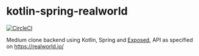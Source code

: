 # kotlin-spring-realworld
[![CircleCI](https://circleci.com/gh/pjagielski/kotlin-spring-realworld.svg?style=svg)](https://circleci.com/gh/pjagielski/kotlin-spring-realworld)

Medium clone backend using Kotlin, Spring and [Exposed](https://github.com/JetBrains/Exposed), API as specified on https://realworld.io/
